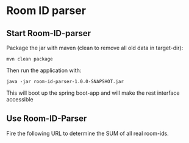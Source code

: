 # Room ID parser




## Start Room-ID-parser

Package the jar with maven (clean to remove all old data in target-dir):

```mvn clean package```

Then run the application with:

```java -jar room-id-parser-1.0.0-SNAPSHOT.jar```

This will boot up the spring boot-app and will make the rest interface accessible

## Use Room-ID-Parser

Fire the following URL to determine the SUM of all real room-ids.







